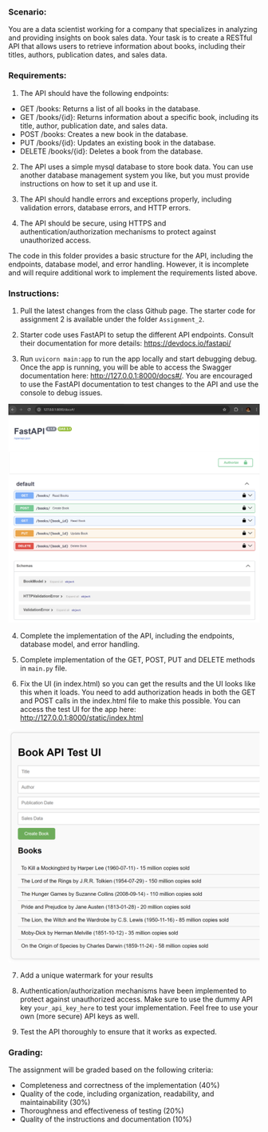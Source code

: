 ### Scenario:
You are a data scientist working for a company that specializes in analyzing and providing insights on book sales data. Your task is to create a RESTful API that allows users to retrieve information about books, including their titles, authors, publication dates, and sales data.


### Requirements:
1. The API should have the following endpoints:
- GET /books: Returns a list of all books in the database.
- GET /books/{id}: Returns information about a specific book, including its title, author, publication date, and sales data.
- POST /books: Creates a new book in the database.
- PUT /books/{id}: Updates an existing book in the database.
- DELETE /books/{id}: Deletes a book from the database.

2. The API uses a simple mysql database to store book data. You can use another database management system you like, but you must provide instructions on how to set it up and use it.

3. The API should handle errors and exceptions properly, including validation errors, database errors, and HTTP errors.

4. The API should be secure, using HTTPS and authentication/authorization mechanisms to protect against unauthorized access.


The code in this folder provides a basic structure for the API, including the endpoints, database model, and error handling. However, it is incomplete and will require additional work to implement the requirements listed above.


### Instructions:
1. Pull the latest changes from the class Github page. The starter code for assignment 2 is available under the folder `Assignment_2`. 

2. Starter code uses FastAPI to setup the different API endpoints. Consult their documentation for more details: https://devdocs.io/fastapi/

3. Run `uvicorn main:app` to run the app locally and start debugging debug. Once the app is running, you will be able to access the Swagger documentation here: http://127.0.0.1:8000/docs#/. You are encouraged to use the FastAPI documentation to test changes to the API and use the console to debug issues. 

![FastAPI Swagger Documentation](./static/swagger_docs.png)

4. Complete the implementation of the API, including the endpoints, database model, and error handling.

5. Complete implementation of the GET, POST, PUT and DELETE methods in `main.py` file. 

6. Fix the UI (in index.html) so you can get the results and the UI looks like this when it loads. You need to add authorization heads in both the GET and POST calls in the index.html file to make this possible. You can access the test UI for the app here: http://127.0.0.1:8000/static/index.html

![Book API Test UI](./static/book_api_test_ui.png)

7. Add a unique watermark for your results

8. Authentication/authorization mechanisms have been implemented to protect against unauthorized access. Make sure to use the dummy API key `your_api_key_here` to test your implementation. Feel free to use your own (more secure) API keys as well. 

9. Test the API thoroughly to ensure that it works as expected.


### Grading:
The assignment will be graded based on the following criteria:
- Completeness and correctness of the implementation (40%)
- Quality of the code, including organization, readability, and maintainability (30%)
- Thoroughness and effectiveness of testing (20%)
- Quality of the instructions and documentation (10%)

